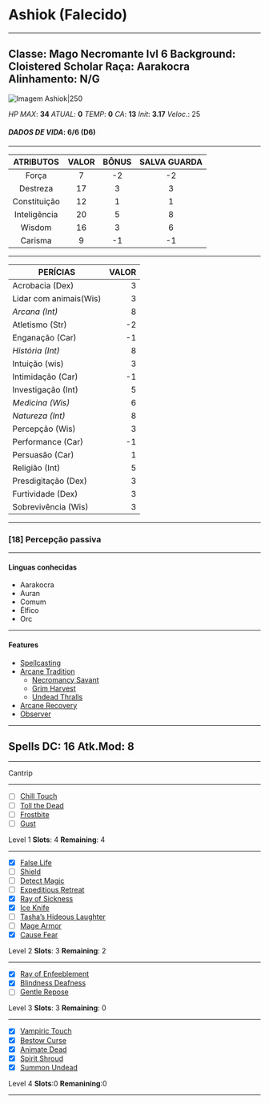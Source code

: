 # Ashiok (Falecido)
---
**Classe**: Mago Necromante lvl 6         **Background**: Cloistered Scholar
**Raça**: Aarakocra       **Alinhamento**: N/G
---
![Imagem Ashiok|250](https://static.wikia.nocookie.net/coroa-das-entidades/images/7/7f/Kenku.jpg/revision/latest?cb=20190627200359&path-prefix=pt-br) 

*HP MAX*:  **34**  *ATUAL*:  **0**  *TEMP*:  **0**
*CA*:  **13**  *Init*:  **3.17**  *Veloc*.:  25
#### *DADOS DE VIDA*:  6/6 (D6)
---
|**ATRIBUTOS**|**VALOR**|**BÔNUS**|**SALVA GUARDA**|
|:----------:|:-----------:|:-----:|:---:|
|Força| 7 | -2 | -2 |
|Destreza| 17 | 3 | 3 |
|Constituição| 12 | 1| 1 |
|Inteligência| 20 | 5| 8 |
|Wisdom| 16 | 3 | 6 |
|Carisma| 9 | -1| -1 |

---
|**PERÍCIAS**| **VALOR**|
|---|---:|
|Acrobacia (Dex)| 3 |
|Lidar com animais(Wis)| 3 |
|*Arcana (Int)*| 8 |
|Atletismo (Str)| -2 |
|Enganação (Car)| -1 |
|*História (Int)*| 8 |
|Intuição (wis)| 3 |
|Intimidação (Car)| -1 |
|Investigação (Int)| 5 |
|*Medicina (Wis)*| 6 |
|*Natureza (Int)*| 8 |
|Percepção (Wis)| 3 |
|Performance (Car)| -1 |
|Persuasão (Car)| 1 |
|Religião (Int)| 5 |
|Presdigitação (Dex)| 3 |
|Furtividade (Dex)| 3 |
|Sobrevivência (Wis)| 3 |

---
### [18] Percepção passiva
---
 #### Linguas conhecidas
 - Aarakocra
 - Auran
 - Comum
 - Élfico
 - Orc
---
#### Features
- [Spellcasting](Spellcasting.md)
- [Arcane Tradition](Arcane%20Tradition.md)
	- [Necromancy Savant](Necromancy%20Savant.md)
	- [Grim Harvest](Grim%20Harvest.md)
	- [Undead Thralls](Undead%20Thralls.md)
- [Arcane Recovery](Arcane%20Recovery.md)
- [Observer](Observer.md)
---

## Spells              DC: 16     Atk.Mod: 8
---

Cantrip
***
- [ ] [Chill Touch](Chill%20Touch.md)
- [ ] [Toll the Dead](Toll%20the%20Dead.md)
- [ ] [Frostbite](Frostbite.md)
- [ ] [Gust](Gust.md)

Level  1       **Slots**: 4    **Remaining**: 4
***
- [x] [False Life](False%20Life.md)
- [ ] [Shield](Shield.md)
- [ ] [Detect Magic](Detect%20Magic.md)
- [ ] [Expeditious Retreat](Expeditious%20Retreat.md)
- [x] [Ray of Sickness](Ray%20of%20Sickness.md)
- [x] [Ice Knife](Ice%20Knife.md)
- [ ] [Tasha’s Hideous Laughter](Tasha’s%20Hideous%20Laughter.md)
- [ ] [Mage Armor](Mage%20Armor.md)
- [x] [Cause Fear](Cause%20Fear.md)

Level 2        **Slots**: 3   **Remaining**: 2
***
- [x] [Ray of Enfeeblement](Ray%20of%20Enfeeblement.md)
- [x] [Blindness Deafness](Blindness%20Deafness.md)
- [ ] [Gentle Repose](Gentle%20Repose.md)

Level 3       **Slots**: 3    **Remaining**: 0
***
- [x] [Vampiric Touch](Vampiric%20Touch.md)
- [x] [Bestow Curse](Bestow%20Curse.md)
- [x] [Animate Dead](Animate%20Dead.md)
- [x] [Spirit Shroud](Spirit%20Shroud.md)
- [x] [Summon Undead](Summon%20Undead.md)

Level 4      **Slots**:0      **Remanining**:0
***
